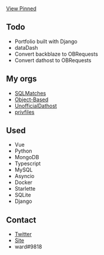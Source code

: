 [View Pinned](https://github.com/WardPearce#user-27844174-pinned-items-reorder-form)

## Todo
- Portfolio built with Django
- dataDash
- Convert backblaze to OBRequests
- Convert dathost to OBRequests

## My orgs
- [SQLMatches](https://github.com/SQLMatches)
- [Object-Based](https://github.com/Object-Based)
- [UnofficialDathost](https://github.com/UnofficialDathost)
- [privfiles](https://github.com/privfiles)

## Used 
- Vue
- Python
- MongoDB
- Typescript
- MySQL
- Asyncio
- Docker
- Starlette
- SQLite
- Django

## Contact
- [Twitter](https://twitter.com/wardweeb)
- [Site](https://wardpearce.com)
- ward#9818
